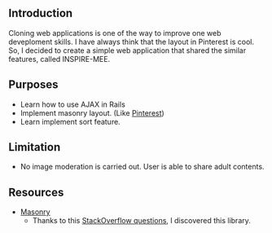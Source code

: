 ## Introduction
Cloning web applications is one of the way to improve one web deveploment skills. I have always think that the layout in Pinterest is cool. So, I decided to create a simple web application that shared the similar features, called INSPIRE-MEE.

## Purposes

* Learn how to use AJAX in Rails
* Implement masonry layout. (Like [Pinterest](http://www.pinterest.com))
* Learn implement sort feature. 

## Limitation

* No image moderation is carried out. User is able to share adult contents.

## Resources

* [Masonry](http://masonry.desandro.com)
	* Thanks to this [StackOverflow questions](http://stackoverflow.com/questions/8470070/how-to-create-grid-tile-view-with-css), I discovered this library.




